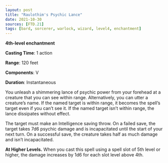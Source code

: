 ```yaml
---
layout: post
title: "Raulothim's Psychic Lance"
date: 2021-10-30
sources: [FTD.21]
tags: [bard, sorcerer, warlock, wizard, level4, enchantment]
---
```


**4th-level enchantment**

**Casting Time**: 1 action

**Range**: 120 feet

**Components**: V

**Duration**: Instantaneous

You unleash a shimmering lance of psychic power from your forehead at a creature that you can see within range. Alternatively, you can utter a creature’s name. If the named target is within range, it becomes the spell’s target even if you can’t see it. If the named target isn’t within range, the lance dissipates without effect.

The target must make an Intelligence saving throw. On a failed save, the target takes 7d6 psychic damage and is incapacitated until the start of your next turn. On a successful save, the creature takes half as much damage and isn’t incapacitated.

**At Higher Levels.** When you cast this spell using a spell slot of 5th level or higher, the damage increases by 1d6 for each slot level above 4th.

